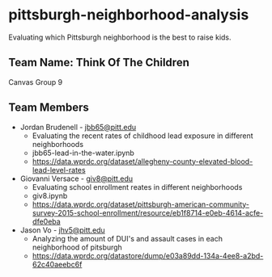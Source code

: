 # pittsburgh-neighborhood-analysis
Evaluating which Pittsburgh neighborhood is the best to raise kids.

## Team Name: Think Of The Children
Canvas Group 9

## Team Members
* Jordan Brudenell - jbb65@pitt.edu
    - Evaluating the recent rates of childhood lead exposure in different neighborhoods
    - jbb65-lead-in-the-water.ipynb
    - https://data.wprdc.org/dataset/allegheny-county-elevated-blood-lead-level-rates
* Giovanni Versace - giv8@pitt.edu
    - Evaluating school enrollment reates in different neighborhoods 
    - giv8.ipynb
    - https://data.wprdc.org/dataset/pittsburgh-american-community-survey-2015-school-enrollment/resource/eb1f8714-e0eb-4614-acfe-dfe0eba
* Jason Vo - jhv5@pitt.edu
    - Analyzing the amount of DUI's and assault cases in each neighborhood of pitsburgh
    - https://data.wprdc.org/datastore/dump/e03a89dd-134a-4ee8-a2bd-62c40aeebc6f